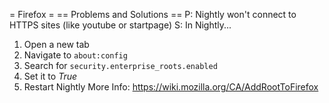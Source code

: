 = Firefox =
== Problems and Solutions ==
P: Nightly won't connect to HTTPS sites (like youtube or startpage)
S: In Nightly...
1. Open a new tab
2. Navigate to `about:config`
3. Search for `security.enterprise_roots.enabled`
4. Set it to *True*
5. Restart Nightly
More Info: https://wiki.mozilla.org/CA/AddRootToFirefox
